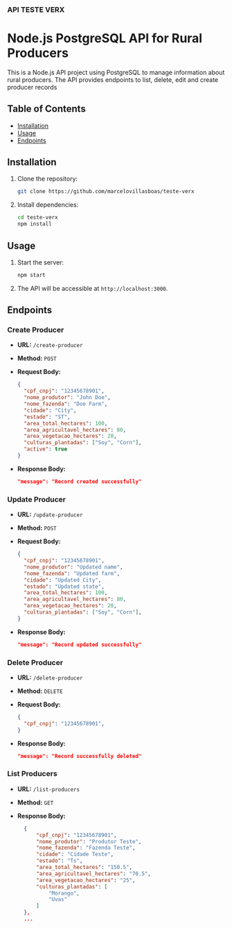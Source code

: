 ### API TESTE VERX

# Node.js PostgreSQL API for Rural Producers

This is a Node.js API project using PostgreSQL to manage information about rural producers. The API provides endpoints to list, delete, edit and create producer records

## Table of Contents

- [Installation](#installation)
- [Usage](#usage)
- [Endpoints](#endpoints)

## Installation

1. Clone the repository:

    ```bash
    git clone https://github.com/marcelovillasboas/teste-verx
    ```

2. Install dependencies:

    ```bash
    cd teste-verx
    npm install
    ```

## Usage

1. Start the server:

    ```bash
    npm start
    ```

2. The API will be accessible at `http://localhost:3000`.

## Endpoints

### Create Producer

- **URL:** `/create-producer`
- **Method:** `POST`
- **Request Body:**

  ```json
  {
    "cpf_cnpj": "12345678901",
    "nome_produtor": "John Doe",
    "nome_fazenda": "Doe Farm",
    "cidade": "City",
    "estado": "ST",
    "area_total_hectares": 100,
    "area_agricultavel_hectares": 80,
    "area_vegetacao_hectares": 20,
    "culturas_plantadas": ["Soy", "Corn"],
    "active": true
  }
  ```

- **Response Body:**

  ```json
  "message": "Record created successfully"
    ```

### Update Producer

- **URL:** `/update-producer`
- **Method:** `POST`
- **Request Body:**

  ```json
  {
    "cpf_cnpj": "12345678901",
    "nome_produtor": "Updated name",
    "nome_fazenda": "Updated farm",
    "cidade": "Updated City",
    "estado": "Updated state",
    "area_total_hectares": 100,
    "area_agricultavel_hectares": 80,
    "area_vegetacao_hectares": 20,
    "culturas_plantadas": ["Soy", "Corn"],
  }
  ```

- **Response Body:**

  ```json
  "message": "Record updated successfully"
    ```

### Delete Producer

- **URL:** `/delete-producer`
- **Method:** `DELETE`
- **Request Body:**

  ```json
  {
    "cpf_cnpj": "12345678901",
  }
  ```

- **Response Body:**

  ```json
  "message": "Record successfully deleted"
    ```

### List Producers

- **URL:** `/list-producers`
- **Method:** `GET`

- **Response Body:**

  ```json
    {
        "cpf_cnpj": "12345678901",
        "nome_produtor": "Produtor Teste",
        "nome_fazenda": "Fazenda Teste",
        "cidade": "Cidade Teste",
        "estado": "Ts",
        "area_total_hectares": "150.5",
        "area_agricultavel_hectares": "70.5",
        "area_vegetacao_hectares": "25",
        "culturas_plantadas": [
            "Morango",
            "Uvas"
        ]
    },
    ...
    ```